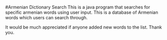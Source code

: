 #Armenian Dictionary Search
This is a java program that searches for specific armenian words using user input. This is a database of Armenian words which users can search through.

It would be much appreciated if anyone added new words to the list. Thank you.
